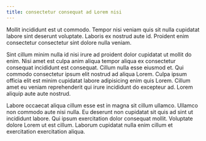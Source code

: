 ```yaml
---
title: consectetur consequat ad Lorem nisi
---
```


Mollit incididunt est ut commodo. Tempor nisi veniam quis sit nulla cupidatat labore sint deserunt voluptate. Laboris ex nostrud aute id. Proident enim consectetur consectetur sint dolore nulla veniam.

Sint cillum minim nulla id nisi irure ad proident dolor cupidatat ut mollit do enim. Nisi amet est culpa anim aliqua tempor aliqua ex consectetur consequat incididunt est consequat. Cillum nulla esse eiusmod et. Qui commodo consectetur ipsum elit nostrud ad aliqua Lorem. Culpa ipsum officia elit est minim cupidatat labore adipisicing enim quis Lorem. Cillum amet eu veniam reprehenderit qui irure incididunt do excepteur ad. Lorem aliquip aute aute nostrud.

Labore occaecat aliqua cillum esse est in magna sit cillum ullamco. Ullamco non commodo aute nisi nulla. Eu deserunt non cupidatat sit quis ad sint ut incididunt labore. Qui ipsum exercitation dolor consequat mollit. Voluptate dolore Lorem ut est cillum. Laborum cupidatat nulla enim cillum et exercitation exercitation aliqua.